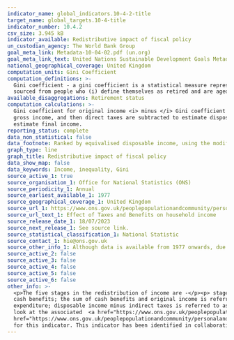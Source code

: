 ```yaml
---
indicator_name: global_indicators.10-4-2-title
target_name: global_targets.10-4-title
indicator_number: 10.4.2
csv_size: 3.945 kB
indicator_available: Redistributive impact of fiscal policy 
un_custodian_agency: The World Bank Group
goal_meta_link: Metadata-10-04-02.pdf (un.org)
goal_meta_link_text: United Nations Sustainable Development Goals Metadata
national_geographical_coverage: United Kingdom
computation_units: Gini Coefficient
computation_definitions: >-
  Gini coefficient - a gini coefficient is a statistical measure representing income or wealth inequality, where a higher number means higher levels of inequality.  'Retired' refers to anyone living in a retired household. A retired household is one where more than 50% of its income is
  sourced from people who (i) define themselves as retired and are aged over 50, OR (ii) define themselves as “Sick/Injured”, not seeking work and aged at or above the State Pension Age (SPA).
available_disaggregations: Retirement status 
computation_calculations: >-
  Gini coefficient for original income <i> minus </i> Gini coefficient for final income. Original income includes all sources of income from employment, private pensions, investments and other non-government sources. The receipt of cash benefits is then added to original income to estimate
  gross income, and then direct taxes are subtracted to estimate disposable income. Indirect taxes (for example, VAT, alcohol duties and so on) are further subtracted to form post-tax income, and finally benefits-in-kind (for example, state education, National Health Service) are added to
  estimate final income.
reporting_status: complete
data_non_statistical: false
data_footnote: Ranked by equivalised disposable income, using the modified-OECD scale.
graph_type: line
graph_title: Redistributive impact of fiscal policy 
data_show_map: false
data_keywords: Income, inequality, Gini 
source_active_1: true
source_organisation_1: Office for National Statistics (ONS)
source_periodicity_1: Annual
source_earliest_available_1: 1977
source_geographical_coverage_1: United Kingdom
source_url_1: https://www.ons.gov.uk/peoplepopulationandcommunity/personalandhouseholdfinances/incomeandwealth/datasets/theeffectsoftaxesandbenefitsonhouseholdincomefinancialyearending2014
source_url_text_1: Effect of Taxes and Benefits on household income
source_release_date_1: 18/07/2023
source_next_release_1: See source link. 
source_statistical_classification_1: National Statistic
source_contact_1: hie@ons.gov.uk
source_other_info_1: Although data is available from 1977 onwards, due to a change in the methodology adjusting for top earners, we only use data from 2001/2002 onwards to report against this indicator. 
source_active_2: false
source_active_3: false
source_active_4: false
source_active_5: false
source_active_6: false
other_info: >-
  <p>The five stages in the redistribution of income are -</p><p> stage one - household members begin with income from employment, private pensions, investments and other non-government sources; this is referred to as "original income"</p> <p>stage two - households then receive income from
  cash benefits; the sum of cash benefits and original income is referred to as "gross income"</p> <p>stage three - households then pay direct taxes; direct taxes, when subtracted from gross income, are referred to as "disposable income"</p> <p>stage four - indirect taxes are then paid via
  expenditure; disposable income minus indirect taxes is referred to as "post-tax income"</p> <p>stage five - households finally receive a benefit from services (benefits-in-kind); benefits-in-kind plus post-tax income is referred to as "final income"</p> <p> For more information please
  look at the associated  <a href="https://www.ons.gov.uk/peoplepopulationandcommunity/personalandhouseholdfinances/incomeandwealth/bulletins/theeffectsoftaxesandbenefitsonhouseholdincome/financialyearending2020"> publciation </a> and  <a
  href="https://www.ons.gov.uk/peoplepopulationandcommunity/personalandhouseholdfinances/incomeandwealth/methodologies/theeffectsoftaxesandbenefitsonhouseholdincometechnicalreportfinancialyearending2020"> the Quality and Methodology Information </a></p>  Data follows the UN specification
  for this indicator. This indicator has been identified in collaboration with topic experts.
---
```

